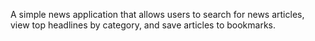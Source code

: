 A simple news application that allows users to search for news articles, view top headlines by category, and save articles to bookmarks.
